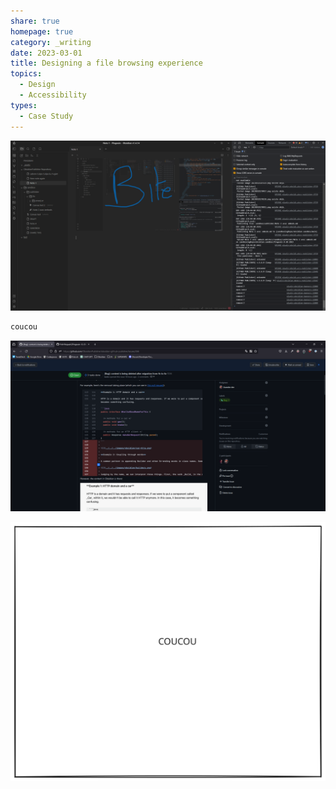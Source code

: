 ```yaml
---
share: true
homepage: true
category: _writing
date: 2023-03-01
title: Designing a file browsing experience
topics:
  - Design
  - Accessibility
types:
  - Case Study
---
```


![](../../image/image%20in%20frontmatter.png)

```java
coucou
```

![](../../image/Pasted%20image%2020231229203519.png)

![OTHER FOLDERS 2023-12-31 09.59.55.excalidraw](../../image/OTHER%20FOLDERS%202023-12-31%2009.59.55.svg)





